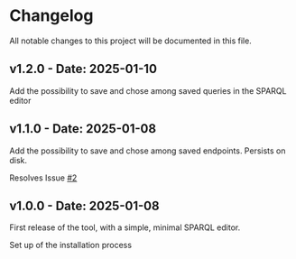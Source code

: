 # Changelog

All notable changes to this project will be documented in this file.


## v1.2.0 - Date: 2025-01-10

Add the possibility to save and chose among saved queries in the SPARQL editor

## v1.1.0 - Date: 2025-01-08

Add the possibility to save and chose among saved endpoints.
Persists on disk.

Resolves Issue [#2](https://github.com/geovistory/logre/issues/2)


## v1.0.0 - Date: 2025-01-08

First release of the tool, with a simple, minimal SPARQL editor.

Set up of the installation process